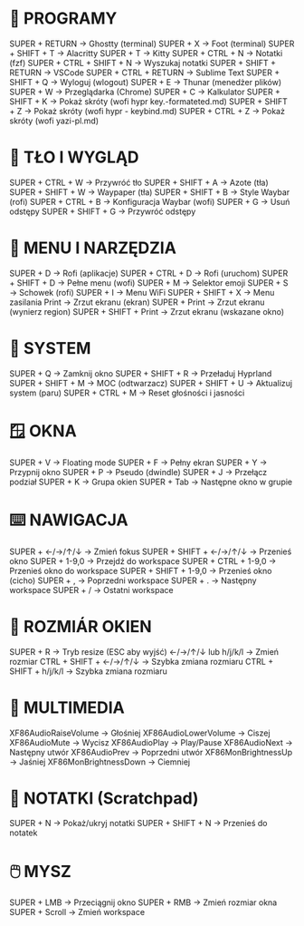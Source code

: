 # 🚀 PROGRAMY
SUPER + RETURN → Ghostty (terminal)
SUPER + X → Foot (terminal)
SUPER + SHIFT + T → Alacritty
SUPER + T → Kitty
SUPER + CTRL + N → Notatki (fzf)
SUPER + CTRL + SHIFT + N → Wyszukaj notatki
SUPER + SHIFT + RETURN → VSCode
SUPER + CTRL + RETURN → Sublime Text
SUPER + SHIFT + Q → Wyloguj (wlogout)
SUPER + E → Thunar (menedżer plików)
SUPER + W → Przeglądarka (Chrome)
SUPER + C → Kalkulator
SUPER + SHIFT + K → Pokaż skróty (wofi hypr key.-formateted.md)
SUPER + SHIFT + Z → Pokaż skróty (wofi hypr - keybind.md)
SUPER + CTRL + Z → Pokaż skróty (wofi yazi-pl.md)

# 🎨 TŁO I WYGLĄD
SUPER + CTRL + W → Przywróć tło
SUPER + SHIFT + A → Azote (tła)
SUPER + SHIFT + W → Waypaper (tła)
SUPER + SHIFT + B → Style Waybar (rofi)
SUPER + CTRL + B → Konfiguracja Waybar (wofi)
SUPER + G → Usuń odstępy
SUPER + SHIFT + G → Przywróć odstępy

# 📱 MENU I NARZĘDZIA
SUPER + D → Rofi (aplikacje)
SUPER + CTRL + D → Rofi (uruchom)
SUPER + SHIFT + D → Pełne menu (wofi)
SUPER + M → Selektor emoji
SUPER + S → Schowek (rofi)
SUPER + I → Menu WiFi
SUPER + SHIFT + X → Menu zasilania
        Print → Zrzut ekranu (ekran)
SUPER + Print → Zrzut ekranu (wynierz region)
SUPER + SHIFT + Print → Zrzut ekranu (wskazane okno)

# 🔧 SYSTEM
SUPER + Q → Zamknij okno
SUPER + SHIFT + R → Przeładuj Hyprland
SUPER + SHIFT + M → MOC (odtwarzacz)
SUPER + SHIFT + U → Aktualizuj system (paru)
SUPER + CTRL + M → Reset głośności i jasności

# 🪟 OKNA
SUPER + V → Floating mode
SUPER + F → Pełny ekran
SUPER + Y → Przypnij okno
SUPER + P → Pseudo (dwindle)
SUPER + J → Przełącz podział
SUPER + K → Grupa okien
SUPER + Tab → Następne okno w grupie

# ⌨️ NAWIGACJA
SUPER + ←/→/↑/↓ → Zmień fokus
SUPER + SHIFT + ←/→/↑/↓ → Przenieś okno
SUPER + 1-9,0 → Przejdź do workspace
SUPER + CTRL + 1-9,0 → Przenieś okno do workspace
SUPER + SHIFT + 1-9,0 → Przenieś okno (cicho)
SUPER + , → Poprzedni workspace
SUPER + . → Następny workspace
SUPER + / → Ostatni workspace

# 📐 ROZMIÁR OKIEN
SUPER + R → Tryb resize (ESC aby wyjść)
  ←/→/↑/↓ lub h/j/k/l → Zmień rozmiar
CTRL + SHIFT + ←/→/↑/↓ → Szybka zmiana rozmiaru
CTRL + SHIFT + h/j/k/l → Szybka zmiana rozmiaru

# 🎵 MULTIMEDIA
XF86AudioRaiseVolume → Głośniej
XF86AudioLowerVolume → Ciszej
XF86AudioMute → Wycisz
XF86AudioPlay → Play/Pause
XF86AudioNext → Następny utwór
XF86AudioPrev → Poprzedni utwór
XF86MonBrightnessUp → Jaśniej
XF86MonBrightnessDown → Ciemniej

# 📝 NOTATKI (Scratchpad)
SUPER + N → Pokaż/ukryj notatki
SUPER + SHIFT + N → Przenieś do notatek

# 🖱️ MYSZ
SUPER + LMB → Przeciągnij okno
SUPER + RMB → Zmień rozmiar okna
SUPER + Scroll → Zmień workspace
